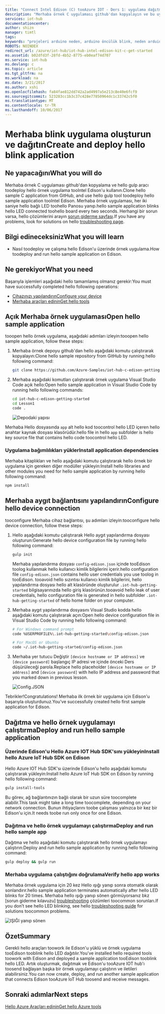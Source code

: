 ```yaml
---
title: "Connect Intel Edison (C) tooAzure IOT - Ders 1: uygulama dağıtma | Microsoft Docs"
description: "Merhaba örnek C uygulaması github'dan kopyalayın ve bu uygulama tooyour Intel Edison'u Panosu gulp toodeploy çalıştırın. Bu örnek uygulama hello bağlı LED toohello Panosu her iki saniye yanıp."
services: iot-hub
documentationcenter: 
author: shizn
manager: timtl
tags: 
keywords: "projeleri arduino neden, arduino öncülük blink, neden arduino blink kodunu arduino blink programı, arduino blink örneği"
ROBOTS: NOINDEX
redirect_url: /azure/iot-hub/iot-hub-intel-edison-kit-c-get-started
ms.assetid: b02dfd3f-28fd-4b52-8775-eb0eaf74d707
ms.service: iot-hub
ms.devlang: c
ms.topic: article
ms.tgt_pltfrm: na
ms.workload: na
ms.date: 3/21/2017
ms.author: xshi
ms.openlocfilehash: fa84fae812dd742a2ad4997a5e213c8e40e6fcf9
ms.sourcegitcommit: 523283cc1b3c37c428e77850964dc1c33742c5f0
ms.translationtype: MT
ms.contentlocale: tr-TR
ms.lasthandoff: 10/06/2017
---
```

# <a name="create-and-deploy-hello-blink-application"></a><span data-ttu-id="303d3-105">Merhaba blink uygulama oluşturun ve dağıtın</span><span class="sxs-lookup"><span data-stu-id="303d3-105">Create and deploy hello blink application</span></span>
## <a name="what-you-will-do"></a><span data-ttu-id="303d3-106">Ne yapacağını</span><span class="sxs-lookup"><span data-stu-id="303d3-106">What you will do</span></span>
<span data-ttu-id="303d3-107">Merhaba örnek C uygulaması github'dan kopyalama ve hello gulp aracı toodeploy hello örnek uygulama tooIntel Edison'u kullanın.</span><span class="sxs-lookup"><span data-stu-id="303d3-107">Clone hello sample C application from GitHub, and use hello gulp tool toodeploy hello sample application tooIntel Edison.</span></span> <span data-ttu-id="303d3-108">Merhaba örnek uygulaması, her iki saniye hello bağlı LED toohello Panosu yanıp.</span><span class="sxs-lookup"><span data-stu-id="303d3-108">hello sample application blinks hello LED connected toohello board every two seconds.</span></span> <span data-ttu-id="303d3-109">Herhangi bir sorun varsa, hello çözümlerini arayın [sorun giderme sayfası][troubleshooting].</span><span class="sxs-lookup"><span data-stu-id="303d3-109">If you have any problems, look for solutions on hello [troubleshooting page][troubleshooting].</span></span>

## <a name="what-you-will-learn"></a><span data-ttu-id="303d3-110">Bilgi edineceksiniz</span><span class="sxs-lookup"><span data-stu-id="303d3-110">What you will learn</span></span>
* <span data-ttu-id="303d3-111">Nasıl toodeploy ve çalışma hello Edison'u üzerinde örnek uygulama.</span><span class="sxs-lookup"><span data-stu-id="303d3-111">How toodeploy and run hello sample application on Edison.</span></span>

## <a name="what-you-need"></a><span data-ttu-id="303d3-112">Ne gerekiyor</span><span class="sxs-lookup"><span data-stu-id="303d3-112">What you need</span></span>
<span data-ttu-id="303d3-113">Başarıyla işlemleri aşağıdaki hello tamamlamış olmanız gerekir:</span><span class="sxs-lookup"><span data-stu-id="303d3-113">You must have successfully completed hello following operations:</span></span>

* <span data-ttu-id="303d3-114">[Cihazınızı yapılandırın][configure-your-device]</span><span class="sxs-lookup"><span data-stu-id="303d3-114">[Configure your device][configure-your-device]</span></span>
* <span data-ttu-id="303d3-115">[Merhaba araçları edinin][get-the-tools]</span><span class="sxs-lookup"><span data-stu-id="303d3-115">[Get hello tools][get-the-tools]</span></span>

## <a name="open-hello-sample-application"></a><span data-ttu-id="303d3-116">Açık Merhaba örnek uygulaması</span><span class="sxs-lookup"><span data-stu-id="303d3-116">Open hello sample application</span></span>
<span data-ttu-id="303d3-117">tooopen hello örnek uygulama, aşağıdaki adımları izleyin:</span><span class="sxs-lookup"><span data-stu-id="303d3-117">tooopen hello sample application, follow these steps:</span></span>

1. <span data-ttu-id="303d3-118">Merhaba örnek depoyu github'dan hello aşağıdaki komutu çalıştırarak kopyalayın:</span><span class="sxs-lookup"><span data-stu-id="303d3-118">Clone hello sample repository from GitHub by running hello following command:</span></span>

   ```bash
   git clone https://github.com/Azure-Samples/iot-hub-c-edison-getting-started.git
   ```
2. <span data-ttu-id="303d3-119">Merhaba aşağıdaki komutları çalıştırarak örnek uygulama Visual Studio Code açık hello:</span><span class="sxs-lookup"><span data-stu-id="303d3-119">Open hello sample application in Visual Studio Code by running hello following commands:</span></span>

   ```bash
   cd iot-hub-c-edison-getting-started
   cd Lesson1
   code .
   ```

   ![Depodaki yapısı][repo-structure]

<span data-ttu-id="303d3-121">Merhaba Hello dosyasında `app` alt hello kod toocontrol hello LED içeren hello anahtar kaynak dosyası klasörüdür.</span><span class="sxs-lookup"><span data-stu-id="303d3-121">hello file in hello `app` subfolder is hello key source file that contains hello code toocontrol hello LED.</span></span>

### <a name="install-application-dependencies"></a><span data-ttu-id="303d3-122">Uygulama bağımlılıkları yükler</span><span class="sxs-lookup"><span data-stu-id="303d3-122">Install application dependencies</span></span>
<span data-ttu-id="303d3-123">Merhaba kitaplıkları ve hello aşağıdaki komutu çalıştırarak hello örnek bir uygulama için gereken diğer modüller yükleyin:</span><span class="sxs-lookup"><span data-stu-id="303d3-123">Install hello libraries and other modules you need for hello sample application by running hello following command:</span></span>

```bash
npm install
```

## <a name="configure-hello-device-connection"></a><span data-ttu-id="303d3-124">Merhaba aygıt bağlantısını yapılandırın</span><span class="sxs-lookup"><span data-stu-id="303d3-124">Configure hello device connection</span></span>
<span data-ttu-id="303d3-125">tooconfigure Merhaba cihaz bağlantısı, şu adımları izleyin:</span><span class="sxs-lookup"><span data-stu-id="303d3-125">tooconfigure hello device connection, follow these steps:</span></span>

1. <span data-ttu-id="303d3-126">Hello aşağıdaki komutu çalıştırarak Hello aygıt yapılandırma dosyası oluşturun:</span><span class="sxs-lookup"><span data-stu-id="303d3-126">Generate hello device configuration file by running hello following command:</span></span>

   ```bash
   gulp init
   ```

   <span data-ttu-id="303d3-127">Merhaba yapılandırma dosyası `config-edison.json` içinde tooEdison toolog kullanmak hello kullanıcı kimlik bilgilerini içerir.</span><span class="sxs-lookup"><span data-stu-id="303d3-127">hello configuration file `config-edison.json` contains hello user credentials you use toolog in tooEdison.</span></span> <span data-ttu-id="303d3-128">tooavoid hello sızıntısı kullanıcı kimlik bilgilerini, hello yapılandırma dosyası hello alt klasöründe oluşturulur `.iot-hub-getting-started` bilgisayarınızda hello giriş klasörünün.</span><span class="sxs-lookup"><span data-stu-id="303d3-128">tooavoid hello leak of user credentials, hello configuration file is generated in hello subfolder `.iot-hub-getting-started` of hello home folder on your computer.</span></span>

2. <span data-ttu-id="303d3-129">Merhaba aygıt yapılandırma dosyasını Visual Studio kodda hello aşağıdaki komutu çalıştırarak açın:</span><span class="sxs-lookup"><span data-stu-id="303d3-129">Open hello device configuration file in Visual Studio Code by running hello following command:</span></span>

   ```bash
   # For Windows command prompt
   code %USERPROFILE%\.iot-hub-getting-started\config-edison.json

   # For MacOS or Ubuntu
   code ~/.iot-hub-getting-started/config-edison.json
   ```

3. <span data-ttu-id="303d3-130">Merhaba yer tutucu Değiştir `[device hostname or IP address]` ve `[device password]` başlangıç IP adresi ve içinde önceki Ders düşürüleceği parola.</span><span class="sxs-lookup"><span data-stu-id="303d3-130">Replace hello placeholder `[device hostname or IP address]` and `[device password]` with hello IP address and password that you marked down in previous lesson.</span></span>

   ![Config.JSON](media/iot-hub-intel-edison-lessons/lesson1/vscode-config-mac.png)

<span data-ttu-id="303d3-132">Tebrikler!</span><span class="sxs-lookup"><span data-stu-id="303d3-132">Congratulations!</span></span> <span data-ttu-id="303d3-133">Merhaba ilk örnek bir uygulama için Edison'u başarıyla oluşturdunuz.</span><span class="sxs-lookup"><span data-stu-id="303d3-133">You've successfully created hello first sample application for Edison.</span></span>

## <a name="deploy-and-run-hello-sample-application"></a><span data-ttu-id="303d3-134">Dağıtma ve hello örnek uygulamayı çalıştırma</span><span class="sxs-lookup"><span data-stu-id="303d3-134">Deploy and run hello sample application</span></span>
### <a name="install-hello-azure-iot-hub-sdk-on-edison"></a><span data-ttu-id="303d3-135">Üzerinde Edison'u Hello Azure IOT Hub SDK'sını yükleyin</span><span class="sxs-lookup"><span data-stu-id="303d3-135">Install hello Azure IoT Hub SDK on Edison</span></span>
<span data-ttu-id="303d3-136">Hello Azure IOT Hub SDK'sı üzerinde Edison'u hello aşağıdaki komutu çalıştırarak yükleyin:</span><span class="sxs-lookup"><span data-stu-id="303d3-136">Install hello Azure IoT Hub SDK on Edison by running hello following command:</span></span>

```bash
gulp install-tools
```

<span data-ttu-id="303d3-137">Bu görev, ağ bağlantınızın bağlı olarak bir uzun süre toocomplete alabilir.</span><span class="sxs-lookup"><span data-stu-id="303d3-137">This task might take a long time toocomplete, depending on your network connection.</span></span> <span data-ttu-id="303d3-138">Bunun ihtiyaçlarını toobe çalışması yalnızca bir kez bir Edison'u için.</span><span class="sxs-lookup"><span data-stu-id="303d3-138">It needs toobe run only once for one Edison.</span></span>

### <a name="deploy-and-run-hello-sample-app"></a><span data-ttu-id="303d3-139">Dağıtma ve hello örnek uygulamayı çalıştırma</span><span class="sxs-lookup"><span data-stu-id="303d3-139">Deploy and run hello sample app</span></span>
<span data-ttu-id="303d3-140">Dağıtma ve hello aşağıdaki komutu çalıştırarak hello örnek uygulamayı çalıştırın:</span><span class="sxs-lookup"><span data-stu-id="303d3-140">Deploy and run hello sample application by running hello following command:</span></span>

```bash
gulp deploy && gulp run
```

### <a name="verify-hello-app-works"></a><span data-ttu-id="303d3-141">Merhaba uygulama çalıştığını doğrulama</span><span class="sxs-lookup"><span data-stu-id="303d3-141">Verify hello app works</span></span>
<span data-ttu-id="303d3-142">Merhaba örnek uygulama için 20 kez Hello ışığı yanıp sonra otomatik olarak sonlandırır.</span><span class="sxs-lookup"><span data-stu-id="303d3-142">hello sample application terminates automatically after hello LED blinks for 20 times.</span></span> <span data-ttu-id="303d3-143">Merhaba hello ışığı yanıp sönen görmüyorsanız bkz [sorun giderme kılavuzu] [ troubleshooting] çözümleri toocommon sorunları.</span><span class="sxs-lookup"><span data-stu-id="303d3-143">If you don’t see hello LED blinking, see hello [troubleshooting guide][troubleshooting] for solutions toocommon problems.</span></span>

![IŞIĞI yanıp sönen][led-blinking]

## <a name="summary"></a><span data-ttu-id="303d3-145">Özet</span><span class="sxs-lookup"><span data-stu-id="303d3-145">Summary</span></span>
<span data-ttu-id="303d3-146">Gerekli hello araçları toowork ile Edison'u yüklü ve örnek uygulama tooEdison tooblink hello LED dağıtılır.</span><span class="sxs-lookup"><span data-stu-id="303d3-146">You've installed hello required tools toowork with Edison and deployed a sample application tooEdison tooblink hello LED.</span></span> <span data-ttu-id="303d3-147">Artık oluşturmak, dağıtmak ve Edison'u tooAzure IOT hub'ı toosend bağlayan başka bir örnek uygulamayı çalıştırın ve iletileri alabilirsiniz.</span><span class="sxs-lookup"><span data-stu-id="303d3-147">You can now create, deploy, and run another sample application that connects Edison tooAzure IoT Hub toosend and receive messages.</span></span>

## <a name="next-steps"></a><span data-ttu-id="303d3-148">Sonraki adımlar</span><span class="sxs-lookup"><span data-stu-id="303d3-148">Next steps</span></span>
<span data-ttu-id="303d3-149">[Hello Azure Araçları edinin][get-the-azure-tools]</span><span class="sxs-lookup"><span data-stu-id="303d3-149">[Get hello Azure tools][get-the-azure-tools]</span></span>

<!-- Images and links -->

[troubleshooting]: iot-hub-intel-edison-kit-c-troubleshooting.md
[Configure-your-device]: iot-hub-intel-edison-kit-c-lesson1-configure-your-device.md
[get-the-tools]: iot-hub-intel-edison-kit-c-lesson1-get-the-tools-win32.md
[repo-structure]: media/iot-hub-intel-edison-lessons/lesson1/repo_structure_c.png
[led-blinking]: media/iot-hub-intel-edison-lessons/lesson1/led_blinking_c.jpg
[get-the-azure-tools]: iot-hub-intel-edison-kit-c-lesson2-get-azure-tools-win32.md
